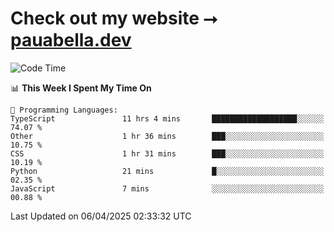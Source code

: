 # Check out my website ⭢ [pauabella.dev](https://pauabella.dev)

<!--START_SECTION:waka-->
![Code Time](http://img.shields.io/badge/Code%20Time-4%2C291%20hrs%207%20mins-blue)

📊 **This Week I Spent My Time On** 

```text
💬 Programming Languages: 
TypeScript               11 hrs 4 mins       ███████████████████░░░░░░   74.07 % 
Other                    1 hr 36 mins        ███░░░░░░░░░░░░░░░░░░░░░░   10.75 % 
CSS                      1 hr 31 mins        ███░░░░░░░░░░░░░░░░░░░░░░   10.19 % 
Python                   21 mins             █░░░░░░░░░░░░░░░░░░░░░░░░   02.35 % 
JavaScript               7 mins              ░░░░░░░░░░░░░░░░░░░░░░░░░   00.88 % 
```


 Last Updated on 06/04/2025 02:33:32 UTC
<!--END_SECTION:waka-->
